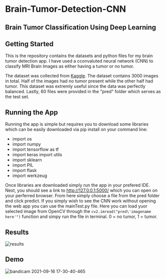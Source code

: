 # Brain-Tumor-Detection-CNN
## Brain Tumor Classification Using Deep Learning

## Getting Started

This is the repository contains the datasets and python files for my brain tumor detection app. I have used a cconvaluted neural network (CNN) to classify MRI Brain Images as either having a tumor or no tumor.

The dataset was collected from [Kaggle](https://www.kaggle.com/ahmedhamada0/brain-tumor-detection). The dataset contains 3000 images in total. Half of the images had no tumor present while the other half had tumor. This dataset was extremly useful since the data was perfectly balanced. Lastly, 60 files were provided in the "pred" folder which serves as the test set.

## Running the App

Running the app is simple but requires you to download some libraries which can be easily downloaded via pip install on your command line:
* import os
* import numpy
* import tensorflow as tf
* import keras import utils
* import sklearn
* import PIL
* import flask
* import werkzeug

Once libraries are downloaded simply run the app in your prefered IDE. Next, you should see a link to http://127.0.0.1:5000/ which you can open on your perferred browser. From here simply choose a file from the pred folder and click predict. 
If you simply wish to see the CNN work without opening the web app you can use the mainTest.py file. Here you can load yuor selected image from OpenCV through the ``cv2.imread("pred\'imagename here'")`` function and simpy run the file in terminal. 0 = no tumor, 1 = tumor.

## Results
![results](https://user-images.githubusercontent.com/81998785/133630499-debfaa7a-17b9-442e-9c27-59b4b103a968.JPG)
## Demo
![bandicam 2021-09-16 17-30-40-465](https://user-images.githubusercontent.com/81998785/133632175-27bb7708-2781-4cf8-862c-46ae2cb15412.gif)

